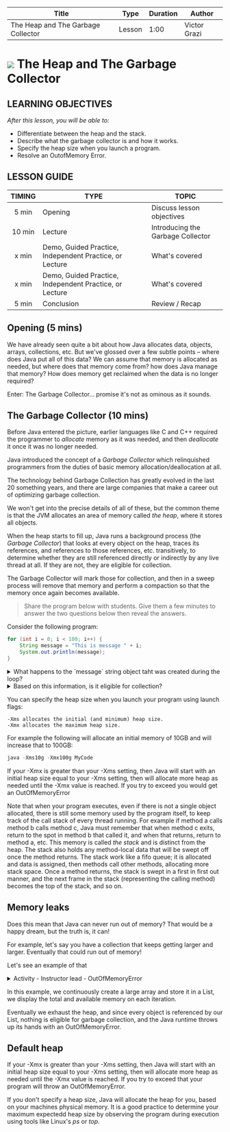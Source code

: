 | Title       | Type   | Duration | Author        |
| ----------- | ------ | -------- |   ----------  |
| The Heap and The Garbage Collector | Lesson | 1:00     |  Victor Grazi |


# ![](https://ga-dash.s3.amazonaws.com/production/assets/logo-9f88ae6c9c3871690e33280fcf557f33.png) The Heap and The Garbage Collector

## LEARNING OBJECTIVES

*After this lesson, you will be able to:*

- Differentiate between the heap and the stack.
- Describe what the garbage collector is and how it works.
- Specify the heap size when you launch a program.
- Resolve an OutofMemory Error.

## LESSON GUIDE

| TIMING  | TYPE  | TOPIC  |
|:-:|---|---|
| 5 min  | Opening  | Discuss lesson objectives |
| 10 min  | Lecture  | Introducing the Garbage Collector |
| x min  | Demo, Guided Practice, Independent Practice, or Lecture  | What's covered |
| x min  | Demo, Guided Practice, Independent Practice, or Lecture  | What's covered |
| 5 min  | Conclusion  | Review / Recap |

## Opening (5 mins)

We have already seen quite a bit about how Java allocates data, objects, arrays, collections, etc.
But we've glossed over a few subtle points – where does Java put all of this data? We can assume that memory is allocated as needed, but where does that memory come from? how does Java manage that memory? How does memory get reclaimed when the data is no longer required?

Enter: The Garbage Collector... promise it's not as ominous as it sounds.

## The Garbage Collector (10 mins) 

Before Java entered the picture, earlier languages like C and C++ required the programmer to _allocate_ memory as it was needed, and then _deallocate_ it once it was no longer needed.

Java introduced the concept of a _Garbage Collector_ which relinquished programmers from the duties of basic memory allocation/deallocation at all. 

The technology behind Garbage Collection has greatly evolved in the last 20 something years, and there are large companies that make a career out of optimizing garbage collection. 

We won't get into the precise details of all of these, but the common theme is that the JVM allocates an area of memory called _the heap_, where it stores all objects.
 
When the heap starts to fill up, Java runs a background process (the _Garbage Collector_) that looks at every object on the heap, traces its references, and references to those references, etc. transitively, to determine whether they are still referenced directly or indirectly by any live thread at all. If they are not, they are eligible for collection. 

The Garbage Collector will mark those for collection, and then in a sweep process will remove that memory and perform a compaction so that the memory once again becomes available.

> Share the program below with students. Give them a few minutes to answer the two questions below then reveal the answers. 

Consider the following program:
```java
for (int i = 0; i < 100; i++) {
    String message = "This is message " + i;
    System.out.println(message);
}
```

<details>
	<summary>What happens to the `message` string object taht was created during the loop?</summary>
	At the end of each loop iteration, the `message` String object that was created during that loop is no longer reachable. It was not assigned, it has no references, and there is no way to ever get it back.
</details>

<details>
	<summary>Based on this information, is it eligible for collection?</summary>
Yes, it is eligible for garbage collection. 
</details>



You can specify the heap size when you launch your program using launch flags:
```sbtshell
-Xms allocates the initial (and minimum) heap size.
-Xmx allocates the maximum heap size. 
```
For example the following will allocate an initial memory of 10GB and will increase that to 100GB:

```java
java -Xms10g -Xmx100g MyCode
```

If your -Xmx is greater than your -Xms setting, then Java will start with an initial heap size equal to your -Xms setting, then will allocate more heap as needed until the -Xmx value is reached. If you try to exceed you would get an OutOfMemoryError

Note that when your program executes, even if there is not a single object allocated, there is still some memory used by the program itself, to keep track of the call stack of every thread running. For example if method a calls method b calls method c, Java must remember that when method c exits, return to the spot in method b that called it, and when that returns, return to method a, etc. This memory is called _the stack_ and is distinct from the heap. The stack also holds any method-local data that will be swept off once the method returns. The stack work like a fifo queue; it is allocated and data is assigned, then methods call other methods, allocating more stack space. Once a method returns, the stack is swept in a first in first out manner, and the next frame in the stack (representing the calling method) becomes the top of the stack, and so on.

## Memory leaks
Does this mean that Java can never run out of memory? That would be a happy dream, but the truth is, it can!

For example, let's say you have a collection that keeps getting larger and larger. Eventually that could run out of memory!

Let's see an example of that

<details>
<summary>Activity - Instructor lead - OutOfMemoryError</summary>

```java
public class OOMError {
    public static void main(String[] args) {
        List<String[]> list = new ArrayList<>();
        for(int i = 0; ;i++) {
            Runtime runtime = Runtime.getRuntime();
            System.out.printf("Iteration: %d total memory: %d  free memory: %d%n", i, runtime.totalMemory(), runtime.freeMemory());
            list.add(new String[10_000_000]);
        }
    }
}

```
</details>

In this example, we continuously create a large array and store it in a List, we display the total and available memory on each iteration. 

Eventually we exhaust the heap, and since every object is referenced by our List, nothing is eligible for garbage collection, and the Java runtime throws up its hands with an OutOfMemoryError.
  
## Default heap
If your -Xmx is greater than your -Xms setting, then Java will start with an initial heap size equal to your -Xms setting, then will allocate more heap as needed until the -Xmx value is reached. If you try to exceed that your program will throw an OutOfMemoryError.

If you don't specify a heap size, Java will allocate the heap for you, based on your machines physical memory. It is a good practice to determine your maximum expectedd heap size by observing the program during execution using tools like Linux's _ps_ or _top_.
